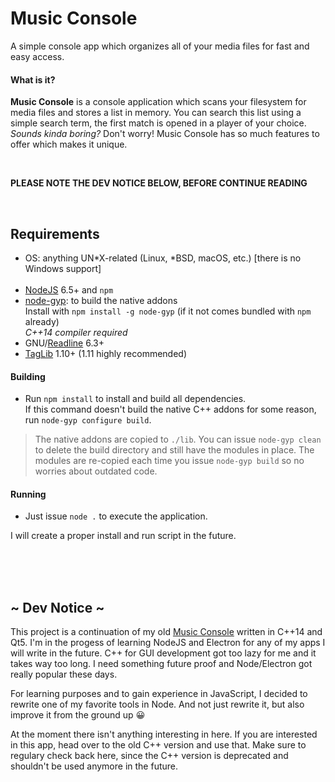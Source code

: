 # Music Console

A simple console app which organizes all of your media files for fast and easy access.

#### What is it?

**Music Console** is a console application which scans your filesystem for media files and stores a list in memory. You can search this list using a simple search term, the first match is opened in a player of your choice.</br>
*Sounds kinda boring?* Don't worry! Music Console has so much features to offer which makes it unique.

</br>

**PLEASE NOTE THE DEV NOTICE BELOW, BEFORE CONTINUE READING**

</br>

## Requirements

 - OS: anything UN*X-related (Linux, *BSD, macOS, etc.) [there is no Windows support]
</br></br>
 - [NodeJS](https://www.nodejs.org) 6.5+ and `npm`
 - [node-gyp](https://github.com/nodejs/node-gyp): to build the native addons </br>
   Install with `npm install -g node-gyp` (if it not comes bundled with `npm` already) </br>
   *C++14 compiler required*
 - GNU/[Readline](http://ftp.gnu.org/gnu/readline/) 6.3+
 - [TagLib](https://taglib.github.io/) 1.10+ (1.11 highly recommended)

#### Building

 - Run `npm install` to install and build all dependencies. </br>
   If this command doesn't build the native C++ addons for some reason, run `node-gyp configure build`.

> The native addons are copied to `./lib`. You can issue `node-gyp clean` to delete the build directory and still have the modules in place. The modules are re-copied each time you issue `node-gyp build` so no worries about outdated code.

#### Running

 - Just issue `node .` to execute the application.

I will create a proper install and run script in the future.

</br></br></br>

## ~ Dev Notice ~

This project is a continuation of my old [Music Console](https://github.com/GhettoGirl/MusicConsole) written in C++14 and Qt5. I'm in the progess of learning NodeJS and Electron for any of my apps I will write in the future. C++ for GUI development got too lazy for me and it takes way too long. I need something future proof and Node/Electron got really popular these days.

For learning purposes and to gain experience in JavaScript, I decided to rewrite one of my favorite tools in Node. And not just rewrite it, but also improve it from the ground up :grinning:

At the moment there isn't anything interesting in here. If you are interested in this app, head over to the old C++ version and use that. Make sure to regulary check back here, since the C++ version is deprecated and shouldn't be used anymore in the future.
